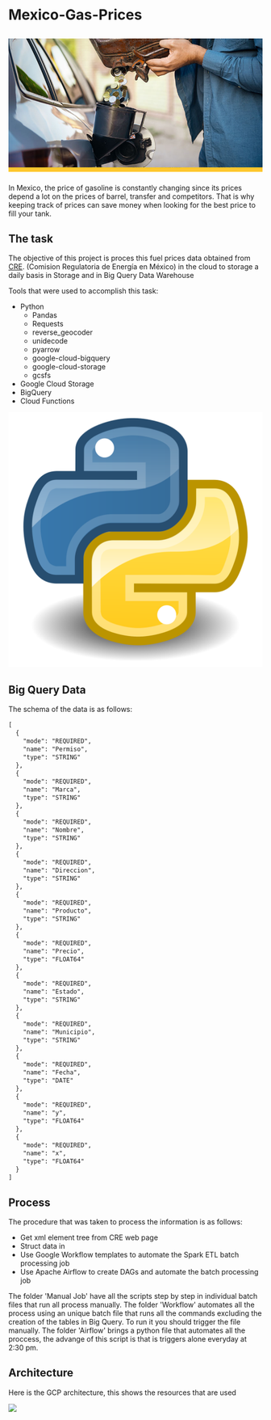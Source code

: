 # Mexico-Gas-Prices

[![](Resources/Img/AA-FuelPrice-PR.jpg)]()  
----

In Mexico, the price of gasoline is constantly changing since its prices depend a lot on the prices of barrel, transfer and competitors. That is why keeping track of prices can save money when looking for the best price to fill your tank.


The task
----

The objective of this project is proces this fuel prices data obtained from [CRE](https://www.datos.gob.mx/busca/dataset/estaciones-de-servicio-gasolineras-y-precios-finales-de-gasolina-y-diesel). (Comision Regulatoria de Energía en México) in the cloud to storage a daily basis in Storage and in Big Query Data Warehouse

Tools that were used to accomplish this task:

- Python
    - Pandas
    - Requests
    - reverse_geocoder
    - unidecode
    - pyarrow
    - google-cloud-bigquery
    - google-cloud-storage
    - gcsfs
- Google Cloud Storage
- BigQuery
- Cloud Functions

[![](Resources/Img/1200px-Python.svg.png)]()   


Big Query Data
----

The schema of the data is as follows:

    [ 
      {
        "mode": "REQUIRED",
        "name": "Permiso",
        "type": "STRING"
      },
      {
        "mode": "REQUIRED",
        "name": "Marca",
        "type": "STRING"
      },
      {
        "mode": "REQUIRED",
        "name": "Nombre",
        "type": "STRING"
      },
      {
        "mode": "REQUIRED",
        "name": "Direccion",
        "type": "STRING"
      },
      {
        "mode": "REQUIRED",
        "name": "Producto",
        "type": "STRING"
      },
      {
        "mode": "REQUIRED",
        "name": "Precio",
        "type": "FLOAT64"
      },
      {
        "mode": "REQUIRED",
        "name": "Estado",
        "type": "STRING"
      },
      {
        "mode": "REQUIRED",
        "name": "Municipio",
        "type": "STRING"
      },
      {
        "mode": "REQUIRED",
        "name": "Fecha",
        "type": "DATE"
      },
      {
        "mode": "REQUIRED",
        "name": "y",
        "type": "FLOAT64"
      },
      {
        "mode": "REQUIRED",
        "name": "x",
        "type": "FLOAT64"
      }
    ]

Process
----

The procedure that was taken to process the information is as follows:

- Get xml element tree from CRE web page
- Struct data in 
- Use Google Workflow templates to automate the Spark ETL batch processing job
- Use Apache Airflow to create DAGs and automate the batch processing job

The folder 'Manual Job' have all the scripts step by step in individual batch files that run all process manually.
The folder 'Workflow' automates all the process using an unique batch file that runs all the commands excluding the creation of the tables in Big Query. To run it you should trigger the file manually.
The folder 'Airflow' brings a python file that automates all the proccess, the advange of this script is that is triggers alone everyday at 2:30 pm.

Architecture
----

Here is the GCP architecture, this shows the resources that are used

[![](Images/arch.jpeg)]()     